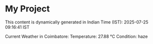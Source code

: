 # My Project

This content is dynamically generated in Indian Time (IST): 2025-07-25 09:16:41 IST


Current Weather in Coimbatore:
Temperature: 27.88 °C
Condition: haze
